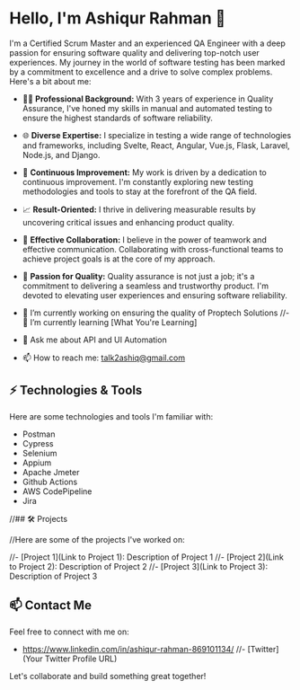 # Hello, I'm Ashiqur Rahman 👋

I'm a Certified Scrum Master and an experienced QA Engineer with a deep passion for ensuring software quality and delivering top-notch user experiences. My journey in the world of software testing has been marked by a commitment to excellence and a drive to solve complex problems. Here's a bit about me:

- 🕵️‍♂️ **Professional Background:** With 3 years of experience in Quality Assurance, I've honed my skills in manual and automated testing to ensure the highest standards of software reliability.

- 🌐 **Diverse Expertise:** I specialize in testing a wide range of technologies and frameworks, including Svelte, React, Angular, Vue.js, Flask, Laravel, Node.js, and Django.

- 🚀 **Continuous Improvement:** My work is driven by a dedication to continuous improvement. I'm constantly exploring new testing methodologies and tools to stay at the forefront of the QA field.

- 📈 **Result-Oriented:** I thrive in delivering measurable results by uncovering critical issues and enhancing product quality.

- 💬 **Effective Collaboration:** I believe in the power of teamwork and effective communication. Collaborating with cross-functional teams to achieve project goals is at the core of my approach.

- 🌟 **Passion for Quality:** Quality assurance is not just a job; it's a commitment to delivering a seamless and trustworthy product. I'm devoted to elevating user experiences and ensuring software reliability.

- 🔭 I’m currently working on ensuring the quality of Proptech Solutions
//- 🌱 I’m currently learning [What You're Learning]
- 💬 Ask me about API and UI Automation
- 📫 How to reach me: talk2ashiq@gmail.com

## ⚡ Technologies & Tools

Here are some technologies and tools I'm familiar with:

- Postman
- Cypress
- Selenium
- Appium
- Apache Jmeter
- Github Actions
- AWS CodePipeline
- Jira

//## 🛠️ Projects

//Here are some of the projects I've worked on:

//- [Project 1](Link to Project 1): Description of Project 1
//- [Project 2](Link to Project 2): Description of Project 2
//- [Project 3](Link to Project 3): Description of Project 3


## 📫 Contact Me

Feel free to connect with me on:

- <i class="fab fa-linkedin-in"></i> https://www.linkedin.com/in/ashiqur-rahman-869101134/
//- [Twitter](Your Twitter Profile URL)

Let's collaborate and build something great together!
